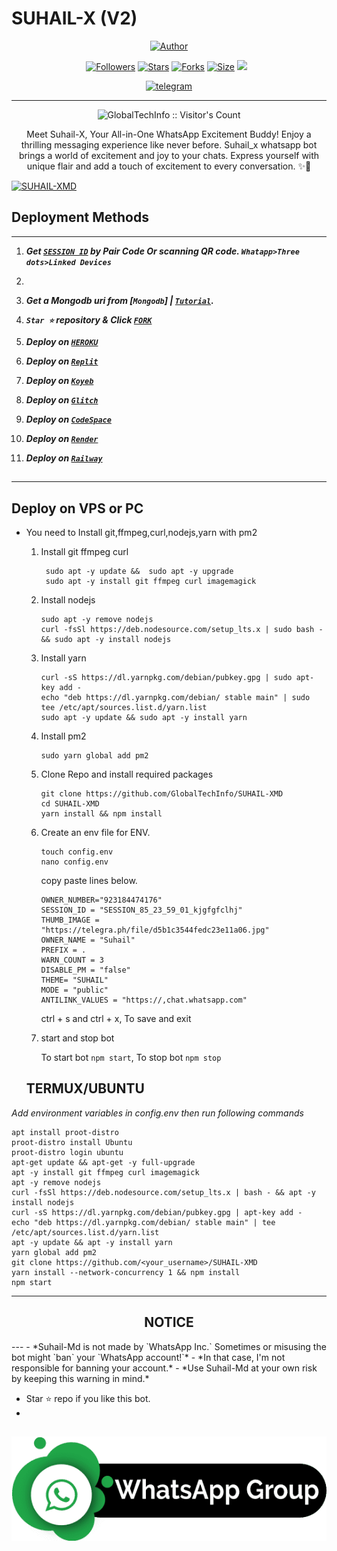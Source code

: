 # SUHAIL-X (V2)
<p align="center">
<a href="https://github.com/GlobalTechInfo"><img title="Author" src="https://i.ibb.co/W5grzHJ/pk.jpg?style=for-the-badge&logo=github"></a>


  <p align="center">
<a href="https://github.com/GlobalTechInfo/followers"><img title="Followers" src="https://img.shields.io/github/followers/GlobalTechInfo?color=blue&style=flat-square"></a>
<a href="https://github.com/GlobalTechInfo/SUHAIL-XMD/stargazers/"><img title="Stars" src="https://img.shields.io/github/stars/GlobalTechInfo/SUHAIL-XMD?color=blue&style=flat-square"></a>
<a href="https://github.com/GlobalTechInfo/SUHAIL-XMD/network/members"><img title="Forks" src="https://img.shields.io/github/forks/GlobalTechInfo/SUHAIL-XMD?color=blue&style=flat-square"></a>
<a href="https://github.com/GlobalTechInfo/SUHAIL-XMD/"><img title="Size" src="https://img.shields.io/github/repo-size/GlobalTechInfo/SUHAIL-XMD?style=flat-square&color=green"></a>
<a href="https://github.com/GlobalTechInfo/SUHAIL-XMD/graphs/commit-activity"><img height="20" src="https://img.shields.io/badge/Maintained%3F-yes-green.svg"></a>&nbsp;&nbsp;
</p>
<p align='center'>
</p>
   
<p align="center">

  <a aria-label="Join our chats" href="https://t.me/suhail_md0" target="_blank">
    <img alt="telegram" src="https://img.shields.io/badge/Join Group-25D366?style=for-the-badge&logo=telegram&logoColor=white" />
  </a>
 

---


 <p align="center"><img src="https://profile-counter.glitch.me/{SUHAIL-XMD}/count.svg" alt="GlobalTechInfo :: Visitor's Count" old_src="https://profile-counter.glitch.me/{GlobalTechInfo}/count.svg" /></p>


  <p align="center"> Meet Suhail-X, Your All-in-One WhatsApp Excitement Buddy! Enjoy a thrilling messaging experience like never before. Suhail_x whatsapp bot brings a world of excitement and joy to your chats. Express yourself with unique flair and add a touch of excitement to every conversation. ✨🤖 </p
  
  <a href="https://github.com/GlobalTechInfo/SUHAIL-XMD/fork"><img title="SUHAIL-XMD" src="https://img.shields.io/badge/FORK-SUHAIL XMD-h?color=blue&style=for-the-badge&logo=stackshare"></a>


 

 
## Deployment Methods
---
1. ***Get [`SESSION ID`](https://suhail-md-vtsf.onrender.com/)  by Pair Code Or scanning QR code. `Whatapp>Three dots>Linked Devices`***
2. 
3.  ***Get a Mongodb uri from [`Mongodb`] | [`Tutorial`](https://youtu.be/4YEUtGlqkl4).***
4.  ***`Star ⭐` repository & Click [`FORK`](https://github.com/SuhailTechInfo/suhail-whatsapp-bot/fork)***
   
5.  ***Deploy on [`HEROKU`](https://suhail-web.vercel.app//deploy?platform=heroku)***
6.  ***Deploy on [`Replit`](https://suhail-web.vercel.app/deploy?platform=replit)***  
7.  ***Deploy on [`Koyeb`](https://suhail-web.vercel.app/deploy?platform=koyeb)***
8.  ***Deploy on [`Glitch`](https://suhail-web.vercel.app/deploy?platform=glitch)***
9.  ***Deploy on [`CodeSpace`](https://suhail-web.vercel.app/deploy?platform=codespace)***
10. ***Deploy on [`Render`](https://suhail-web.vercel.app/deploy?platform=render)***
11. ***Deploy on [`Railway`](https://suhail-web.vercel.app/deploy?platform=railway)***
##



---

## Deploy on VPS or PC
- You need to Install git,ffmpeg,curl,nodejs,yarn with pm2 
   1. Install git ffmpeg curl 
      ``` 
       sudo apt -y update &&  sudo apt -y upgrade 
       sudo apt -y install git ffmpeg curl imagemagick
      ``` 
   2. Install nodejs  
      ```   
      sudo apt -y remove nodejs
      curl -fsSl https://deb.nodesource.com/setup_lts.x | sudo bash - && sudo apt -y install nodejs
      ```
  
   3. Install yarn
      ```
      curl -sS https://dl.yarnpkg.com/debian/pubkey.gpg | sudo apt-key add - 
      echo "deb https://dl.yarnpkg.com/debian/ stable main" | sudo tee /etc/apt/sources.list.d/yarn.list
      sudo apt -y update && sudo apt -y install yarn
      ```  
  
   4. Install pm2
      ```
      sudo yarn global add pm2
      ```
  
   5. Clone Repo and install required packages
      ```
      git clone https://github.com/GlobalTechInfo/SUHAIL-XMD
      cd SUHAIL-XMD
      yarn install && npm install
      ```

   6. Create an env file for ENV. 
      ```
      touch config.env
      nano config.env
      ```
      copy paste lines below.

      ```
      OWNER_NUMBER="923184474176"
      SESSION_ID = "SESSION_85_23_59_01_kjgfgfclhj"
      THUMB_IMAGE = "https://telegra.ph/file/d5b1c3544fedc23e11a06.jpg"
      OWNER_NAME = "Suhail"
      PREFIX = .
      WARN_COUNT = 3
      DISABLE_PM = "false"
      THEME= "SUHAIL"
      MODE = "public"
      ANTILINK_VALUES = "https://,chat.whatsapp.com"
      
      ```
      ctrl + s and ctrl + x, To save and exit

   7. start and stop bot
 
      To start bot ``` npm start ```,
      To stop bot ``` npm stop ```

   ## TERMUX/UBUNTU
_Add environment variables in config.env then run
following commands_
  
  ```apt update && apt -y upgrade
apt install proot-distro
proot-distro install Ubuntu
proot-distro login ubuntu
apt-get update && apt-get -y full-upgrade
apt -y install git ffmpeg curl imagemagick
apt -y remove nodejs
curl -fsSl https://deb.nodesource.com/setup_lts.x | bash - && apt -y install nodejs
curl -sS https://dl.yarnpkg.com/debian/pubkey.gpg | apt-key add - 
echo "deb https://dl.yarnpkg.com/debian/ stable main" | tee /etc/apt/sources.list.d/yarn.list
apt -y update && apt -y install yarn
yarn global add pm2
git clone https://github.com/<your_username>/SUHAIL-XMD
yarn install --network-concurrency 1 && npm install
npm start
```
  
 ---
 
<h2 align="center">  NOTICE </h2>
---
- *Suhail-Md is not made by `WhatsApp Inc.` Sometimes or misusing the bot might `ban` your `WhatsApp account!`*
- *In that case, I'm not responsible for banning your account.*
- *Use Suhail-Md at your own risk by keeping this warning in mind.*
 

- Star ⭐ repo if you like this bot.
- 
[![JOIN WHATSAPP CHANNEL](https://raw.githubusercontent.com/Neeraj-x0/Neeraj-x0/main/photos/suddidina-join-whatsapp.png)](https://whatsapp.com/channel/0029VagJIAr3bbVBCpEkAM07)
--------




